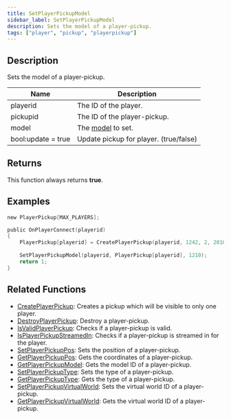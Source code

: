 ```yaml
---
title: SetPlayerPickupModel
sidebar_label: SetPlayerPickupModel
description: Sets the model of a player-pickup.
tags: ["player", "pickup", "playerpickup"]
---
```


<VersionWarn version='omp v1.1.0.2612' />

## Description

Sets the model of a player-pickup.

| Name               | Description                                 |
|--------------------|---------------------------------------------|
| playerid           | The ID of the player.                       |
| pickupid           | The ID of the player-pickup.                |
| model              | The [model](../resources/pickupids) to set. |
| bool:update = true | Update pickup for player. (true/false)      |

## Returns

This function always returns **true**.

## Examples

```c
new PlayerPickup[MAX_PLAYERS];

public OnPlayerConnect(playerid)
{
    PlayerPickup[playerid] = CreatePlayerPickup(playerid, 1242, 2, 2010.0979, 1222.0642, 10.8206, -1);
    
    SetPlayerPickupModel(playerid, PlayerPickup[playerid], 1210);
    return 1;
}
```

## Related Functions

- [CreatePlayerPickup](CreatePlayerPickup): Creates a pickup which will be visible to only one player.
- [DestroyPlayerPickup](DestroyPlayerPickup): Destroy a player-pickup.
- [IsValidPlayerPickup](IsValidPlayerPickup): Checks if a player-pickup is valid.
- [IsPlayerPickupStreamedIn](IsPlayerPickupStreamedIn): Checks if a player-pickup is streamed in for the player.
- [SetPlayerPickupPos](SetPlayerPickupPos): Sets the position of a player-pickup.
- [GetPlayerPickupPos](GetPlayerPickupPos): Gets the coordinates of a player-pickup.
- [GetPlayerPickupModel](GetPlayerPickupModel): Gets the model ID of a player-pickup.
- [SetPlayerPickupType](SetPlayerPickupType): Sets the type of a player-pickup.
- [GetPlayerPickupType](GetPlayerPickupType): Gets the type of a player-pickup.
- [SetPlayerPickupVirtualWorld](SetPlayerPickupVirtualWorld): Sets the virtual world ID of a player-pickup.
- [GetPlayerPickupVirtualWorld](GetPlayerPickupVirtualWorld): Gets the virtual world ID of a player-pickup.
